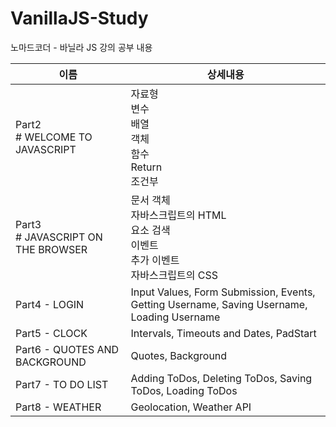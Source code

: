# VanillaJS-Study
노마드코더 - 바닐라 JS 강의 공부 내용

|이름|상세내용|
|---|---|
|Part2 <br> # WELCOME TO JAVASCRIPT|자료형<br>변수<br>배열<br>객체<br>함수<br>Return<br>조건부|
|Part3 <br> # JAVASCRIPT ON THE BROWSER|문서 객체<br>자바스크립트의 HTML<br>요소 검색<br>이벤트<br>추가 이벤트<br>자바스크립트의 CSS|
|Part4 - LOGIN|Input Values, Form Submission, Events, Getting Username, Saving Username, Loading Username|
|Part5 - CLOCK|Intervals, Timeouts and Dates, PadStart|
|Part6 - QUOTES AND BACKGROUND|Quotes, Background|
|Part7 - TO DO LIST|Adding ToDos, Deleting ToDos, Saving ToDos, Loading ToDos|
|Part8 - WEATHER|Geolocation, Weather API|
